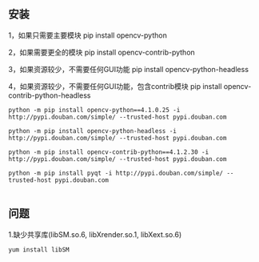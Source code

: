 ## 安装
1，如果只需要主要模块
pip install opencv-python

2，如果需要更全的模块
pip install opencv-contrib-python

3，如果资源较少，不需要任何GUI功能
pip install opencv-python-headless

4，如果资源较少，不需要任何GUI功能，包含contrib模块
pip install opencv-contrib-python-headless
```shell
python -m pip install opencv-python==4.1.0.25 -i http://pypi.douban.com/simple/ --trusted-host pypi.douban.com

python -m pip install opencv-python-headless -i http://pypi.douban.com/simple/ --trusted-host pypi.douban.com

python -m pip install opencv-contrib-python==4.1.2.30 -i http://pypi.douban.com/simple/ --trusted-host pypi.douban.com

python -m pip install pyqt -i http://pypi.douban.com/simple/ --trusted-host pypi.douban.com
 
```

## 问题
1.缺少共享库(libSM.so.6, libXrender.so.1, libXext.so.6)  
```shell
yum install libSM
```


